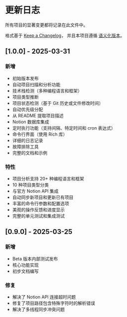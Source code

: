 # 更新日志

所有项目的显著变更都将记录在此文件中。

格式基于 [Keep a Changelog](https://keepachangelog.com/zh-CN/1.0.0/)，
并且本项目遵循 [语义化版本](https://semver.org/lang/zh-CN/)。

## [1.0.0] - 2025-03-31

### 新增

- 初始版本发布
- 自动项目扫描和分析功能
- 技术栈检测（多种编程语言和框架）
- 项目类型推断
- 项目状态检测（基于 Git 历史或文件修改时间）
- 自动优先级分配
- 从 README 提取项目描述
- Notion 数据库集成
- 定时执行功能（支持间隔、特定时间和 cron 表达式）
- 命令行界面（使用 Rich 库）
- 详细的日志记录
- 故障排除工具
- 完整的文档和示例

### 特性

- 项目分析支持 20+ 种编程语言和框架
- 10 种项目类型分类
- 与官方 Notion API 集成
- 自动同步新项目和更新已有项目
- 丰富的命令行参数和配置选项
- 美观的操作反馈和进度显示
- 完整的单元测试和集成测试

## [0.9.0] - 2025-03-25

### 新增

- Beta 版本内部测试发布
- 核心功能实现
- 初步文档编写

### 修复

- 解决了 Notion API 连接超时问题
- 修复了项目路径包含特殊字符时的解析错误
- 解决了多线程同步冲突问题
